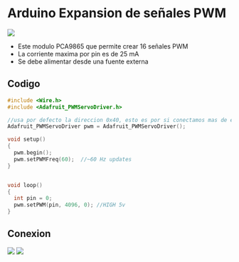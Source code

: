 # Arduino Expansion de señales PWM

<img src="https://github.com/IDiegoUlises/Arduino-Expansion-De-PWM/blob/master/Images/modulo-pwm.png"  >

* Este modulo PCA9865 que permite crear 16 señales PWM
* La corriente maxima por pin es de 25 mA
* Se debe alimentar desde una fuente externa

## Codigo
```c++
#include <Wire.h>
#include <Adafruit_PWMServoDriver.h>

//usa por defecto la direccion 0x40, esto es por si conectamos mas de estos modulos al mismo tiempo
Adafruit_PWMServoDriver pwm = Adafruit_PWMServoDriver();

void setup()
{
  pwm.begin();
  pwm.setPWMFreq(60);  //~60 Hz updates
}


void loop()
{
  int pin = 0;
  pwm.setPWM(pin, 4096, 0); //HIGH 5v
}
```
## Conexion

<img src="https://github.com/IDiegoUlises/Arduino-Expansion-De-PWM/blob/master/Images/Conexion.png"  >

<img src="https://github.com/IDiegoUlises/Arduino-Expansion-De-PWM/blob/master/Images/Conexion-Del-Modulo-PCA9685.png"  >

